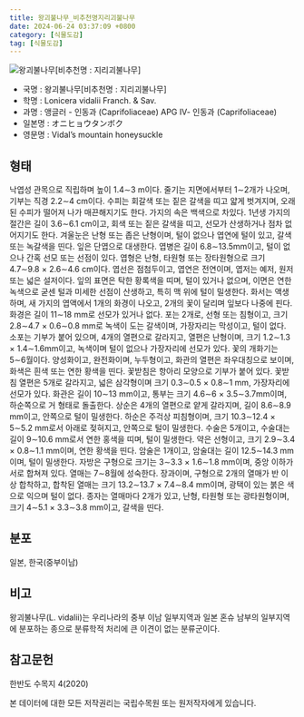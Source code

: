```yaml
---
title: 왕괴불나무_비추천명지리괴불나무
date: 2024-06-24 03:37:09 +0800
category: [식물도감]
tag: [식물도감]
---
```




![왕괴불나무[비추천명 : 지리괴불나무]](/fileUpload/plants/basic/Caprifoliaceae/Lonicera/16351/1_th2.JPG)
- 국명 : 왕괴불나무[비추천명 : 지리괴불나무]
- 학명 : Lonicera vidalii Franch. & Sav.
- 과명 : 앵글러 - 인동과 (Caprifoliaceae) APG Ⅳ- 인동과 (Caprifoliaceae)
- 일본명 : オニヒョウタンボク
- 영문명 : Vidal’s mountain honeysuckle


## 형태
낙엽성 관목으로 직립하며 높이 1.4∼3 m이다. 줄기는 지면에서부터 1∼2개가 나오며, 기부는 직경 2.2∼4 cm이다. 수피는 회갈색 또는 짙은 갈색을 띠고 얇게 벗겨지며, 오래된 수피가 떨어져 나가 매끈해지기도 한다. 가지의 속은 백색으로 차있다. 1년생 가지의 절간은 길이 3.6∼6.1 cm이고, 회색 또는 짙은 갈색을 띠고, 선모가 산생하거나 점차 없어지기도 한다. 겨울눈은 난형 또는 좁은 난형이며, 털이 없으나 엽연에 털이 있고, 갈색 또는 녹갈색을 띤다. 잎은 단엽으로 대생한다. 엽병은 길이 6.8∼13.5mm이고, 털이 없으나 간혹 선모 또는 선점이 있다. 엽형은 난형, 타원형 또는 장타원형으로 크기 4.7∼9.8 × 2.6∼4.6 cm이다. 엽선은 점첨두이고, 엽연은 전연이며, 엽저는 예저, 원저 또는 넓은 설저이다. 잎의 표면은 탁한 황록색을 띠며, 털이 있거나 없으며, 이면은 연한 녹색으로 굳센 털과 미세한 선점이 산생하고, 특히 맥 위에 털이 밀생한다. 화서는 액생하며, 새 가지의 엽액에서 1개의 화경이 나오고, 2개의 꽃이 달리며 잎보다 나중에 핀다. 화경은 길이 11∼18 mm로 선모가 있거나 없다. 포는 2개로, 선형 또는 침형이고, 크기 2.8∼4.7 × 0.6∼0.8 mm로 녹색이 도는 갈색이며, 가장자리는 막성이고, 털이 없다. 소포는 기부가 붙어 있으며, 4개의 열편으로 갈라지고, 열편은 난형이며, 크기 1.2∼1.3 × 1.4∼1.6mm이고, 녹색이며 털이 없으나 가장자리에 선모가 있다. 꽃의 개화기는 5∼6월이다. 양성화이고, 완전화이며, 누두형이고, 화관의 열편은 좌우대칭으로 보이며, 화색은 흰색 또는 연한 황색을 띤다. 꽃받침은 항아리 모양으로 기부가 붙어 있다. 꽃받침 열편은 5개로 갈라지고, 넓은 삼각형이며 크기 0.3∼0.5 × 0.8∼1 mm, 가장자리에 선모가 있다. 화관은 길이 10∼13 mm이고, 통부는 크기 4.6∼6 × 3.5∼3.7mm이며, 하순쪽으로 거 형태로 돌출한다. 상순은 4개의 열편으로 얕게 갈라지며, 길이 8.6∼8.9 mm이고, 안쪽으로 털이 밀생한다. 하순은 주걱상 피침형이며, 크기 10.3∼12.4 × 5∼5.2 mm로서 아래로 젖혀지고, 안쪽으로 털이 밀생한다. 수술은 5개이고, 수술대는 길이 9∼10.6 mm로서 연한 홍색을 띠며, 털이 밀생한다. 약은 선형이고, 크기 2.9∼3.4 × 0.8∼1.1 mm이며, 연한 황색을 띤다. 암술은 1개이고, 암술대는 길이 12.5∼14.3 mm이며, 털이 밀생한다. 자방은 구형으로 크기는 3∼3.3 × 1.6∼1.8 mm이며, 중앙 이하가 서로 합쳐져 있다. 열매는 7∼8월에 성숙한다. 장과이며, 구형으로 2개의 열매가 반 이상 합착하고, 합착된 열매는 크기 13.2∼13.7 × 7.4∼8.4 mm이며, 광택이 있는 붉은 색으로 익으며 털이 없다. 종자는 열매마다 2개가 있고, 난형, 타원형 또는 광타원형이며, 크기 4∼5.1 × 3.3∼3.8 mm이고, 갈색을 띤다.
## 분포
일본, 한국(중부이남)
## 비고
왕괴불나무(L. vidalii)는 우리나라의 중부 이남 일부지역과 일본 혼슈 남부의 일부지역에 분포하는 종으로 분류학적 처리에 큰 이견이 없는 분류군이다.
## 참고문헌
한반도 수목지 4(2020)






본 데이터에 대한 모든 저작권리는 국립수목원 또는 원저작자에게 있습니다.
